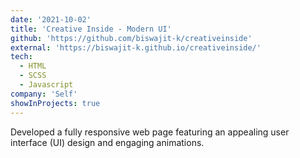```yaml
---
date: '2021-10-02'
title: 'Creative Inside - Modern UI'
github: 'https://github.com/biswajit-k/creativeinside'
external: 'https://biswajit-k.github.io/creativeinside/'
tech:
  - HTML
  - SCSS
  - Javascript
company: 'Self'
showInProjects: true
---
```


Developed a fully responsive web page featuring an appealing user interface (UI) design and engaging animations.
